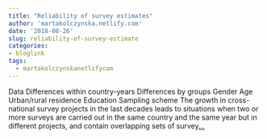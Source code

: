 ```yaml
---
title: "Reliability of survey estimates"
author: 'martakolczynska.netlify.com'
date: '2018-08-26'
slug: reliability-of-survey-estimate
categories:
- bloglink
tags:
  - martakolczynskanetlifycom
---
```


Data Differences within country-years Differences by groups Gender Age Urban/rural residence Education Sampling scheme The growth in cross-national survey projects in the last decades leads to situations when two or more surveys are carried out in the same country and the same year but in different projects, and contain overlapping sets of survey[... <i class="fas fa-external-link-alt"></i>](https://martakolczynska.com/post/sdr-demonstrations-multiplets/)

